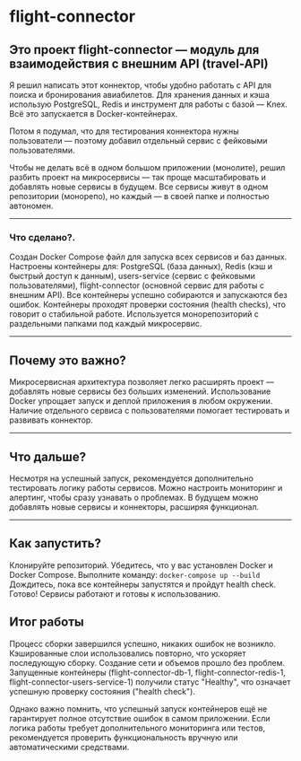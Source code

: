 # flight-connector

## Это проект flight-connector — модуль для взаимодействия с внешним API (travel-API)

Я решил написать этот коннектор, чтобы удобно работать с API для поиска и бронирования авиабилетов. Для хранения данных и кэша использую PostgreSQL, Redis и инструмент для работы с базой — Knex. Всё это запускается в Docker-контейнерах.

Потом я подумал, что для тестирования коннектора нужны пользователи — поэтому добавил отдельный сервис с фейковыми пользователями.

Чтобы не делать всё в одном большом приложении (монолите), решил разбить проект на микросервисы — так проще масштабировать и добавлять новые сервисы в будущем. Все сервисы живут в одном репозитории (монорепо), но каждый — в своей папке и полностью автономен.

------------------------------------------------------------

### Что сделано?.


Создан Docker Compose файл для запуска всех сервисов и баз данных. 
Настроены контейнеры для:
PostgreSQL (база данных),
Redis (кэш и быстрый доступ к данным),
users-service (сервис с фейковыми пользователями),
flight-connector (основной сервис для работы с внешним API).
Все контейнеры успешно собираются и запускаются без ошибок.
Контейнеры проходят проверки состояния (health checks), что говорит о стабильной работе.
Используется монорепозиторий с раздельными папками под каждый микросервис.
____________________________________________________________________________

## Почему это важно?

Микросервисная архитектура позволяет легко расширять проект — добавлять новые сервисы без больших изменений.
Использование Docker упрощает запуск и деплой приложения в любом окружении.
Наличие отдельного сервиса с пользователями помогает тестировать и развивать коннектор.
___________________________________________________________________________________

## Что дальше?

Несмотря на успешный запуск, рекомендуется дополнительно тестировать логику работы сервисов.
Можно настроить мониторинг и алертинг, чтобы сразу узнавать о проблемах.
В будущем можно добавлять новые сервисы и коннекторы, расширяя функционал.
___________________________________________________

## Как запустить?
Клонируйте репозиторий.
Убедитесь, что у вас установлен Docker и Docker Compose.
Выполните команду:
`docker-compose up --build`
Дождитесь, пока все контейнеры запустятся и пройдут health check.
Готово! Сервисы работают и готовы к использованию.


## Итог работы

Процесс сборки завершился успешно, никаких ошибок не возникло.
Кэшированные слои использовались повторно, что ускоряет последующую сборку.
Создание сети и объемов прошло без проблем.
Запущенные контейнеры (flight-connector-db-1, flight-connector-redis-1, flight-connector-users-service-1) получили статус "Healthy", что означает успешную проверку состояния ("health check").

Однако важно помнить, что успешный запуск контейнеров ещё не гарантирует полное отсутствие ошибок в самом приложении. Если логика работы требует дополнительного мониторинга или тестов, рекомендуется проверить функциональность вручную или автоматическими средствами.
